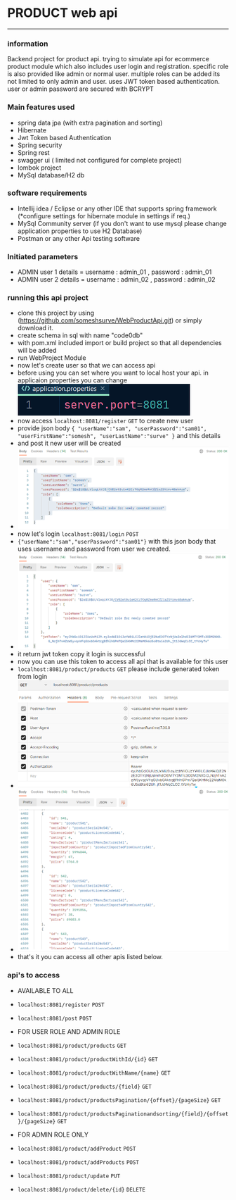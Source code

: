 # PRODUCT web api


----
### information

Backend project for product api. trying to simulate api for ecommerce product module which also includes user login
and registration. specific role is also provided like admin or normal user. multiple roles can be added its not limited to 
only admin and user. uses JWT token based authentication. user or admin password are secured with BCRYPT

### Main features used
- spring data jpa (with extra pagination and sorting)
- Hibernate
- Jwt Token based Authentication
- Spring security
- Spring rest
- swagger ui ( limited not configured for complete project)
- lombok project
- MySql database/H2 db


### software requirements
- Intellij idea / Eclipse or any other IDE that supports spring framework (*configure settings for hibernate module in settings if req.)
- MySql Community server (if you don't want to use mysql please change application properties to use H2 Database)
- Postman or any other Api testing software

### Initiated parameters
- ADMIN user 1 details = username : admin_01 , password : admin_01
- ADMIN user 2 details = username : admin_02 , password : admin_02

### running this api project
- clone this project by using (https://github.com/someshsurve/WebProductApi.git) or simply download it.
- create schema in sql with name "code0db"
- with pom.xml included import or build project so that all dependencies will be added
- run WebProject Module
- now let's create user so that we can access api
- before using you can set where you want to local host your api. in applicaion properties you can change
![img.png](img.png)
- now access ```localhost:8081/register``` `GET` to create new user
- provide json body ```{
  "userName":"sam",
  "userPassword":"sam01",
  "userFirstName":"somesh",
  "userLastName":"surve"
  }``` and this details
- and post it new user will be created
- ![img_1.png](img_1.png) 
- now let's login ```localhost:8081/login``` `POST`
- ```{"userName":"sam","userPassword":"sam01"}``` with this json body that uses username and password from user we created.
- ![img_2.png](img_2.png) 
- it return jwt token copy it login is successful
- now you can use this token to access all api that is available for this user
- ```localhost:8081/product/products``` `GET` please include generated token from login
- ![img_3.png](img_3.png)
- ![img_4.png](img_4.png)
- that's it you can access all other apis listed below.

### api's to access
- AVAILABLE TO ALL
- ```localhost:8081/register``` `POST`
- ```localhost:8081/post``` `POST`

- FOR USER ROLE AND ADMIN ROLE
- ```localhost:8081/product/products``` `GET`
- ```localhost:8081/product/productWithId/{id}``` `GET`
- ```localhost:8081/product/productWithName/{name}``` `GET`
- ```localhost:8081/product/products/{field}``` `GET`
- ```localhost:8081/product/productsPagination/{offset}/{pageSize}``` `GET`
- ```localhost:8081/product/productsPaginationandsorting/{field}/{offset}/{pageSize}``` `GET`


- FOR ADMIN ROLE ONLY
- ```localhost:8081/product/addProduct``` `POST`
- ```localhost:8081/product/addProducts``` `POST`
- ```localhost:8081/product/update``` `PUT`
- ```localhost:8081/product/delete/{id}``` `DELETE`


